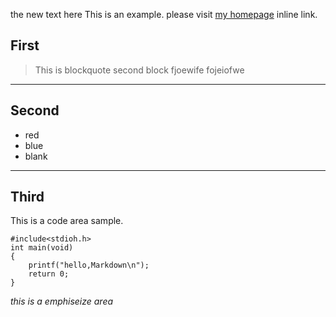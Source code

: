 the new text here
This is an example. please visit [my homepage](http://payneseu.github.com/) inline link.
## First
> This is blockquote
>second block
>fjoewife
>fojeiofwe

----------------
## Second
* red
* blue
* blank

--------------------
## Third
This is a code area sample.

    #include<stdioh.h>
    int main(void)
    {
        printf("hello,Markdown\n");
        return 0;
    }
*this is a emphiseize area*

